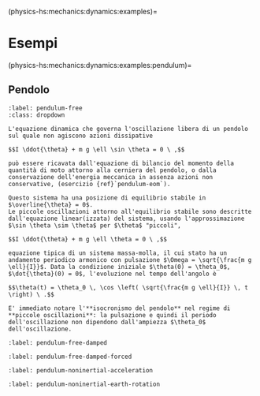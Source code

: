 (physics-hs:mechanics:dynamics:examples)=
# Esempi


(physics-hs:mechanics:dynamics:examples:pendulum)=
## Pendolo

```{prf:example} Oscillazioni libere - Isocronismo delle piccole oscillazioni
:label: pendulum-free
:class: dropdown

L'equazione dinamica che governa l'oscillazione libera di un pendolo sul quale non agiscono azioni dissipative

$$I \ddot{\theta} + m g \ell \sin \theta = 0 \ ,$$

può essere ricavata dall'equazione di bilancio del momento della quantità di moto attorno alla cerniera del pendolo, o dalla conservazione dell'energia meccanica in assenza azioni non conservative, (esercizio {ref}`pendulum-eom`).

Questo sistema ha una posizione di equilibrio stabile in $\overline{\theta} = 0$.
Le piccole oscillazioni attorno all'equilibrio stabile sono descritte dall'equazione linear(izzata) del sistema, usando l'approssimazione $\sin \theta \sim \theta$ per $\theta$ "piccoli",

$$I \ddot{\theta} + m g \ell \theta = 0 \ ,$$

equazione tipica di un sistema massa-molla, il cui stato ha un andamento periodico armonico con pulsazione $\Omega = \sqrt{\frac{m g \ell}{I}}$. Data la condizione iniziale $\theta(0) = \theta_0$, $\dot{\theta}(0) = 0$, l'evoluzione nel tempo dell'angolo è

$$\theta(t) = \theta_0 \, \cos \left( \sqrt{\frac{m g \ell}{I}} \, t \right) \ .$$

E' immediato notare l'**isocronismo del pendolo** nel regime di **piccole oscillazioni**: la pulsazione e quindi il periodo dell'oscillazione non dipendono dall'ampiezza $\theta_0$ dell'oscillazione.  

```

```{prf:example} Oscillazioni con dissipazione
:label: pendulum-free-damped
```

```{prf:example} Oscillazioni con dissipazione e forzante
:label: pendulum-free-damped-forced
```

```{prf:example} Pendolo in sistemi non inerziali - Accelerazione
:label: pendulum-noninertial-acceleration
```

```{prf:example} Pendolo in sistemi non inerziali - Rotazione della Terra
:label: pendulum-noninertial-earth-rotation

```

